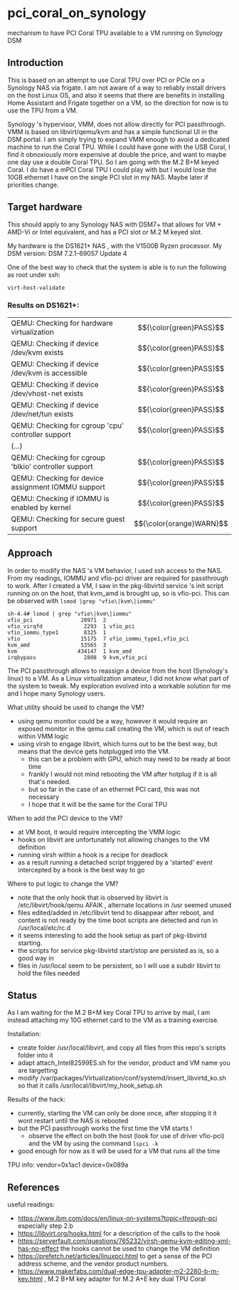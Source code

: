 # pci_coral_on_synology
mechanism to have PCI Coral TPU available to a VM running on Synology DSM 

## Introduction
This is based on an attempt to use Coral TPU over PCI or PCIe on a Synology NAS via frigate.
I am not aware of a way to reliably install drivers on the host Linux OS, and also it seems that there are benefits in installing Home Assistant and Frigate together on a VM, so the direction for now is to use the TPU from a VM.

Synology 's hypervisor, VMM, does not allow directly for PCI passthrough.
VMM is based on libvirt/qemu/kvm and has a simple functional UI in the DSM portal.
I am simply trying to expand VMM enough to avoid a dedicated machine to run the Coral TPU. While I could have gone with the USB Coral, I find it obnoxiously more expensive at double the price, and want to maybe one day use a double Coral TPU. So I am going with the M.2 B+M keyed Coral.
I do have a mPCI Coral TPU I could play with but I would lose the 10GB ethernet I have on the single PCI slot in my NAS. Maybe later if priorities change.

## Target hardware
This should apply to any Synology NAS with DSM7+ that allows for VM + AMD-Vi or Intel equivalent, and has a PCI slot or M.2 M keyed slot.

My hardware is the DS1621+ NAS , with the V1500B Ryzen processor.
My DSM version: DSM 7.2.1-69057 Update 4

One of the best way to check that the system is able is to run the following as root under ssh:

```virt-host-validate```

### Results on DS1621+:

<!--- first line below needed to start table, also use md Latex expression for green colored PASS -->
|||
|---|---|
|  QEMU: Checking for hardware virtualization                                 | $${\color{green}PASS}$$ |
|  QEMU: Checking if device /dev/kvm exists                                   | $${\color{green}PASS}$$ |
|  QEMU: Checking if device /dev/kvm is accessible                            | $${\color{green}PASS}$$ |
|  QEMU: Checking if device /dev/vhost-net exists                             | $${\color{green}PASS}$$ |
|  QEMU: Checking if device /dev/net/tun exists                               | $${\color{green}PASS}$$ |
|  QEMU: Checking for cgroup 'cpu' controller support                         | $${\color{green}PASS}$$ |
|  (...)                     |  |
|  QEMU: Checking for cgroup 'blkio' controller support                       | $${\color{green}PASS}$$ |
|  QEMU: Checking for device assignment IOMMU support                         | $${\color{green}PASS}$$ |
|  QEMU: Checking if IOMMU is enabled by kernel                               | $${\color{green}PASS}$$ |
|  QEMU: Checking for secure guest support                                    | $${\color{orange}WARN}$$ |

## Approach
In order to modify the NAS 's VM behavior, I used ssh access to the NAS.
From my readings, IOMMU  and vfio-pci driver are required for passthrough to work.
After I created a VM, I saw in the pkg-libvirtd service 's init script running on on the host, that kvm_amd is brought up, so is vfio-pci. This can be observed with ```lsmod |grep "vfio\|kvm\|iommu"```

```
sh-4.4# lsmod | grep "vfio\|kvm\|iommu"
vfio_pci               28971  2
vfio_virqfd             2293  1 vfio_pci
vfio_iommu_type1        8325  1
vfio                   15175  7 vfio_iommu_type1,vfio_pci
kvm_amd                53565  3
kvm                   434147  1 kvm_amd
irqbypass               2808  9 kvm,vfio_pci
```

The PCI passthrough allows to reassign a device from the host (Synology's linux) to a VM.
As a Linux virtualization amateur, I did not know what part of the system to tweak. My exploration evolved into a workable solution for me and I hope many Synology users.

What utility should be used to change the VM?
- using qemu monitor could be a way, however it would require an exposed monitor in the qemu call creating the VM, which is out of reach within VMM logic
- using virsh to engage libvirt, which turns out to be the best way, but means that the device gets hotplugged into the VM.
  - this can be a problem with GPU, which may need to be ready at boot time
  - frankly I would not mind rebooting the VM after hotplug if it is all that's needed.
  - but so far in the case of an ethernet PCI card, this was not necessary
  - I hope that it will be the same for the Coral TPU

When to add the PCI device to the VM?
  - at VM boot, it would require intercepting the VMM logic
  - hooks on libvirt are unfortunately not allowing changes to the VM definition
  - running virsh within a hook is a recipe for deadlock
  - as a result running a detached script triggered by a 'started' event intercepted by a hook is the best way to go

Where to put logic to change the VM?
  - note that the only hook that is observed by libvirt is /etc/libvirt/hook/qemu AFAIK , alternate locations in /usr seemed unused 
  - files edited/added in /etc/libvirt tend to disappear after reboot, and content is not ready by the time boot scripts are detected and run in /usr/local/etc/rc.d
  - it seems interesting to add the hook setup as part of pkg-libvirtd starting. 
  - the scripts for service pkg-libvirtd start/stop are persisted as is, so a good way in
  - files in /usr/local seem to be persistent, so I will use a subdir libvirt to hold the files needed


## Status

As I am waiting for the M.2 B+M key Coral TPU to arrive by mail, I am instead attaching my 10G ethernet card to the VM as a training exercise.

Installation:
- create folder /usr/local/libvirt, and copy all files from this repo's scripts folder into it
- adapt attach_Intel82599ES.sh for the vendor, product and VM name you are targetting 
- modify  /var/packages/Virtualization/conf/systemd/insert_libvirtd_ko.sh so that it calls /usr/local/libvirt/my_hook_setup.sh

Results of the hack:
- currently, starting the VM can only be done once, after stopping it it wont restart until the NAS is rebooted
- but the PCI passthrough works the first time the VM starts !
  - observe the effect on both the host (look for use of driver vfio-pci) and the VM by using the command ```lspci -k```
- good enough for now as it will be used for a VM that runs all the time

TPU info: vendor=0x1ac1 device=0x089a 

## References 
useful readings:
- https://www.ibm.com/docs/en/linux-on-systems?topic=through-pci especially step 2.b
- https://libvirt.org/hooks.html for a description of the calls to the hook
- https://serverfault.com/questions/765232/virsh-qemu-kvm-editing-xml-has-no-effect the hooks cannot be used to change the VM definition
- https://prefetch.net/articles/linuxpci.html to get a sense of the PCI address scheme, and the vendor product numbers.
- https://www.makerfabs.com/dual-edge-tpu-adapter-m2-2280-b-m-key.html , M.2 B+M key adapter for M.2 A+E key dual TPU Coral 
